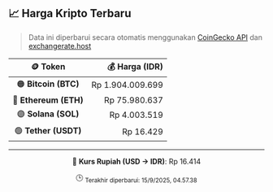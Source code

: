 

<!-- HARGA_KRIPTO -->
## 📈 Harga Kripto Terbaru

> Data ini diperbarui secara otomatis menggunakan [CoinGecko API](https://www.coingecko.com/) dan [exchangerate.host](https://exchangerate.host/)

<div align="center">

| 🪙 Token | 💰 Harga (IDR) |
|:------:|---------------:|
| 🟠 **Bitcoin (BTC)**   | Rp 1.904.009.699 |
| 🔵 **Ethereum (ETH)**  | Rp 75.980.637 |
| 🟣 **Solana (SOL)**    | Rp 4.003.519 |
| 🟢 **Tether (USDT)**   | Rp 16.429 |

---

💱 **Kurs Rupiah (USD → IDR)**: Rp 16.414

🕒 <sub>Terakhir diperbarui: 15/9/2025, 04.57.38</sub>

</div>
<!-- /HARGA_KRIPTO -->